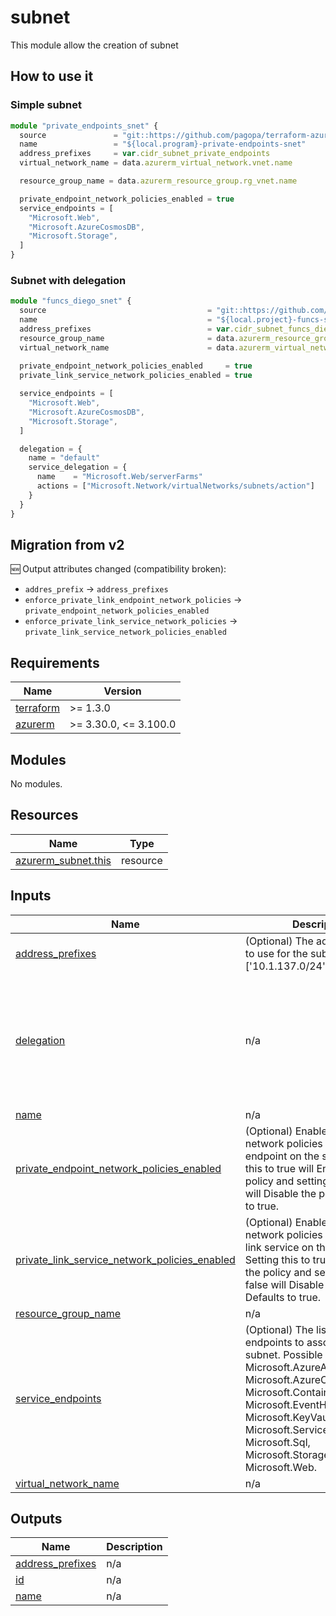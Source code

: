 # subnet

This module allow the creation of subnet

## How to use it

### Simple subnet

```ts
module "private_endpoints_snet" {
  source               = "git::https://github.com/pagopa/terraform-azurerm-v3.git//subnet?ref=8.8.0"
  name                 = "${local.program}-private-endpoints-snet"
  address_prefixes     = var.cidr_subnet_private_endpoints
  virtual_network_name = data.azurerm_virtual_network.vnet.name

  resource_group_name = data.azurerm_resource_group.rg_vnet.name

  private_endpoint_network_policies_enabled = true
  service_endpoints = [
    "Microsoft.Web",
    "Microsoft.AzureCosmosDB",
    "Microsoft.Storage",
  ]
}
```

### Subnet with delegation

```ts
module "funcs_diego_snet" {
  source                                    = "git::https://github.com/pagopa/terraform-azurerm-v3.git//subnet?ref=8.8.0"
  name                                      = "${local.project}-funcs-snet"
  address_prefixes                          = var.cidr_subnet_funcs_diego_domain
  resource_group_name                       = data.azurerm_resource_group.rg_vnet_core.name
  virtual_network_name                      = data.azurerm_virtual_network.vnet_core.name
  
  private_endpoint_network_policies_enabled     = true
  private_link_service_network_policies_enabled = true

  service_endpoints = [
    "Microsoft.Web",
    "Microsoft.AzureCosmosDB",
    "Microsoft.Storage",
  ]

  delegation = {
    name = "default"
    service_delegation = {
      name    = "Microsoft.Web/serverFarms"
      actions = ["Microsoft.Network/virtualNetworks/subnets/action"]
    }
  }
}
```

## Migration from v2

🆕 Output attributes changed (compatibility broken):

* `addres_prefix` -> `address_prefixes`
* `enforce_private_link_endpoint_network_policies` -> `private_endpoint_network_policies_enabled`
* `enforce_private_link_service_network_policies` -> `private_link_service_network_policies_enabled`

<!-- markdownlint-disable -->
<!-- BEGINNING OF PRE-COMMIT-TERRAFORM DOCS HOOK -->
## Requirements

| Name | Version |
|------|---------|
| <a name="requirement_terraform"></a> [terraform](#requirement\_terraform) | >= 1.3.0 |
| <a name="requirement_azurerm"></a> [azurerm](#requirement\_azurerm) | >= 3.30.0, <= 3.100.0 |

## Modules

No modules.

## Resources

| Name | Type |
|------|------|
| [azurerm_subnet.this](https://registry.terraform.io/providers/hashicorp/azurerm/latest/docs/resources/subnet) | resource |

## Inputs

| Name | Description | Type | Default | Required |
|------|-------------|------|---------|:--------:|
| <a name="input_address_prefixes"></a> [address\_prefixes](#input\_address\_prefixes) | (Optional) The address prefixes to use for the subnet. (e.g. ['10.1.137.0/24']) | `list(string)` | `[]` | no |
| <a name="input_delegation"></a> [delegation](#input\_delegation) | n/a | <pre>object({<br>    name = string #(Required) A name for this delegation.<br>    service_delegation = object({<br>      name    = string       #(Required) The name of service to delegate to. Possible values are https://registry.terraform.io/providers/hashicorp/azurerm/latest/docs/resources/subnet#service_delegation<br>      actions = list(string) #(Optional) A list of Actions which should be delegated. Here the list: https://registry.terraform.io/providers/hashicorp/azurerm/latest/docs/resources/subnet#actions<br>    })<br>  })</pre> | `null` | no |
| <a name="input_name"></a> [name](#input\_name) | n/a | `string` | n/a | yes |
| <a name="input_private_endpoint_network_policies_enabled"></a> [private\_endpoint\_network\_policies\_enabled](#input\_private\_endpoint\_network\_policies\_enabled) | (Optional) Enable or Disable network policies for the private endpoint on the subnet. Setting this to true will Enable the policy and setting this to false will Disable the policy. Defaults to true. | `bool` | `false` | no |
| <a name="input_private_link_service_network_policies_enabled"></a> [private\_link\_service\_network\_policies\_enabled](#input\_private\_link\_service\_network\_policies\_enabled) | (Optional) Enable or Disable network policies for the private link service on the subnet. Setting this to true will Enable the policy and setting this to false will Disable the policy. Defaults to true. | `bool` | `true` | no |
| <a name="input_resource_group_name"></a> [resource\_group\_name](#input\_resource\_group\_name) | n/a | `string` | n/a | yes |
| <a name="input_service_endpoints"></a> [service\_endpoints](#input\_service\_endpoints) | (Optional) The list of Service endpoints to associate with the subnet. Possible values include: Microsoft.AzureActiveDirectory, Microsoft.AzureCosmosDB, Microsoft.ContainerRegistry, Microsoft.EventHub, Microsoft.KeyVault, Microsoft.ServiceBus, Microsoft.Sql, Microsoft.Storage and Microsoft.Web. | `list(string)` | `[]` | no |
| <a name="input_virtual_network_name"></a> [virtual\_network\_name](#input\_virtual\_network\_name) | n/a | `string` | n/a | yes |

## Outputs

| Name | Description |
|------|-------------|
| <a name="output_address_prefixes"></a> [address\_prefixes](#output\_address\_prefixes) | n/a |
| <a name="output_id"></a> [id](#output\_id) | n/a |
| <a name="output_name"></a> [name](#output\_name) | n/a |
<!-- END OF PRE-COMMIT-TERRAFORM DOCS HOOK -->
